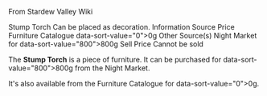 From Stardew Valley Wiki

Stump Torch Can be placed as decoration. Information Source Price Furniture Catalogue data-sort-value="0"&gt;0g Other Source(s) Night Market for data-sort-value="800"&gt;800g Sell Price Cannot be sold

The **Stump Torch** is a piece of furniture. It can be purchased for data-sort-value="800"&gt;800g from the Night Market.

It's also available from the Furniture Catalogue for data-sort-value="0"&gt;0g.